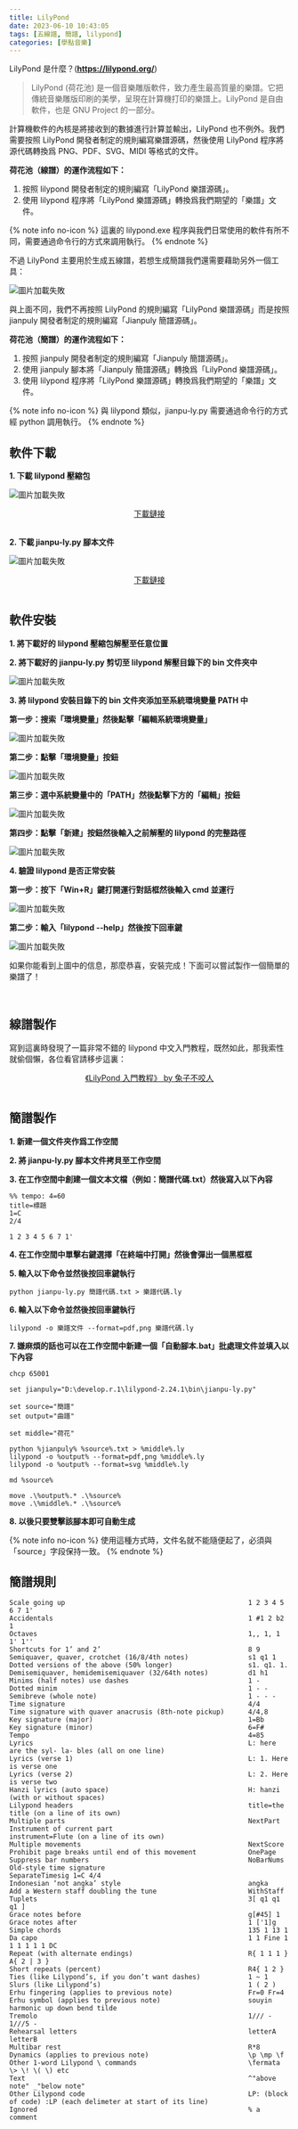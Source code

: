 ```yaml
---
title: LilyPond
date: 2023-06-10 10:43:05
tags: [五線譜, 簡譜, lilypond]
categories: [學點音樂]
---
```


LilyPond 是什麼？(**https://lilypond.org/**)

> LilyPond (荷花池) 是一個音樂雕版軟件，致力產生最高質量的樂譜。它把傳統音樂雕版印刷的美學，呈現在計算機打印的樂譜上。LilyPond 是自由軟件，也是 GNU Project 的一部分。

計算機軟件的內核是將接收到的數據進行計算並輸出，LilyPond 也不例外。我們需要按照 LilyPond 開發者制定的規則編寫樂譜源碼，然後使用 LilyPond 程序將源代碼轉換爲 PNG、PDF、SVG、MIDI 等格式的文件。

**荷花池（線譜）的運作流程如下：**

1. 按照 lilypond 開發者制定的規則編寫「LilyPond 樂譜源碼」。
2. 使用 lilypond 程序將「LilyPond 樂譜源碼」轉換爲我們期望的「樂譜」文件。

{% note info no-icon %}
這裏的 lilypond.exe 程序與我們日常使用的軟件有所不同，需要通過命令行的方式來調用執行。
{% endnote %}

不過 LilyPond 主要用於生成五線譜，若想生成簡譜我們還需要藉助另外一個工具：

![圖片加載失敗](jianpuly.png)

與上面不同，我們不再按照 LilyPond 的規則編寫「LilyPond 樂譜源碼」而是按照 jianpuly 開發者制定的規則編寫「Jianpuly 簡譜源碼」。

**荷花池（簡譜）的運作流程如下：**

1. 按照 jianpuly 開發者制定的規則編寫「Jianpuly 簡譜源碼」。
2. 使用 jianpuly 腳本將「Jianpuly 簡譜源碼」轉換爲「LilyPond 樂譜源碼」。
3. 使用 lilypond 程序將「LilyPond 樂譜源碼」轉換爲我們期望的「樂譜」文件。

{% note info no-icon %}
與 lilypond 類似，jianpu-ly.py 需要通過命令行的方式經 python 調用執行。
{% endnote %}

<!-- more -->

## 軟件下載

**1. 下載 lilypond 壓縮包**

![圖片加載失敗](lilypond-download.png)

<center><a href="https://lilypond.org/download.html">下載鏈接</a></center><br>

**2. 下載 jianpu-ly.py 腳本文件**

![圖片加載失敗](jianpuly-download.png)

<center><a href="http://ssb22.user.srcf.net/mwrhome/jianpu-ly.html">下載鏈接</a></center><br>

## 軟件安裝

**1. 將下載好的 lilypond 壓縮包解壓至任意位置**

**2. 將下載好的 jianpu-ly.py 剪切至 lilypond 解壓目錄下的 bin 文件夾中**

![圖片加載失敗](lilypond-install-unpack.png)

**3. 將 lilypond 安裝目錄下的 bin 文件夾添加至系統環境變量 PATH 中**

**第一步：搜索「環境變量」然後點擊「編輯系統環境變量」**

![圖片加載失敗](lilypond-install-systempath1.png)

**第二步：點擊「環境變量」按鈕**

![圖片加載失敗](lilypond-install-systempath2.png)

**第三步：選中系統變量中的「PATH」然後點擊下方的「編輯」按鈕**

![圖片加載失敗](lilypond-install-systempath3.png)

**第四步：點擊「新建」按鈕然後輸入之前解壓的 lilypond 的完整路徑**

![圖片加載失敗](lilypond-install-systempath4.png)

**4. 驗證 lilypond 是否正常安裝**

**第一步：按下「Win+R」鍵打開運行對話框然後輸入 cmd 並運行**

![圖片加載失敗](lilypond-install-verify-cmd.png)

**第二步：輸入「lilypond --help」然後按下回車鍵**

![圖片加載失敗](lilypond-help.png)

如果你能看到上圖中的信息，那麼恭喜，安裝完成！下面可以嘗試製作一個簡單的樂譜了！

<br>

## 線譜製作

寫到這裏時發現了一篇非常不錯的 lilypond 中文入門教程，既然如此，那我索性就偷個懶，各位看官請移步這裏：

<center><a href="https://www.yuque.com/qqbunny/lilypond">《LilyPond 入門教程》 by 兔子不咬人</a></center><br>

## 簡譜製作

**1. 新建一個文件夾作爲工作空間**

**2. 將 jianpu-ly.py 腳本文件拷貝至工作空間**

**3. 在工作空間中創建一個文本文檔（例如：簡譜代碼.txt）然後寫入以下內容**

```
%% tempo: 4=60
title=標題
1=C
2/4

1 2 3 4 5 6 7 1'
```

**4. 在工作空間中單擊右鍵選擇「在終端中打開」然後會彈出一個黑框框**

**5. 輸入以下命令並然後按回車鍵執行**

```
python jianpu-ly.py 簡譜代碼.txt > 樂譜代碼.ly
```

**6. 輸入以下命令並然後按回車鍵執行**

```
lilypond -o 樂譜文件 --format=pdf,png 樂譜代碼.ly
```

**7. 嫌麻煩的話也可以在工作空間中新建一個「自動腳本.bat」批處理文件並填入以下內容**

```
chcp 65001

set jianpuly="D:\develop.r.1\lilypond-2.24.1\bin\jianpu-ly.py"

set source="簡譜"
set output="曲譜"

set middle="荷花"

python %jianpuly% %source%.txt > %middle%.ly
lilypond -o %output% --format=pdf,png %middle%.ly
lilypond -o %output% --format=svg %middle%.ly

md %source%

move .\%output%.* .\%source%
move .\%middle%.* .\%source%
```

**8. 以後只要雙擊該腳本即可自動生成**

{% note info no-icon %}
使用這種方式時，文件名就不能隨便起了，必須與「source」字段保持一致。
{% endnote %}

## 簡譜規則

```
Scale going up                                              1 2 3 4 5 6 7 1'
Accidentals                                                 1 #1 2 b2 1
Octaves                                                     1,, 1, 1 1' 1''
Shortcuts for 1’ and 2’                                     8 9
Semiquaver, quaver, crotchet (16/8/4th notes)               s1 q1 1
Dotted versions of the above (50% longer)                   s1. q1. 1.
Demisemiquaver, hemidemisemiquaver (32/64th notes)          d1 h1
Minims (half notes) use dashes                              1 -
Dotted minim                                                1 - -
Semibreve (whole note)                                      1 - - -
Time signature                                              4/4
Time signature with quaver anacrusis (8th-note pickup)      4/4,8
Key signature (major)                                       1=Bb
Key signature (minor)                                       6=F#
Tempo                                                       4=85
Lyrics                                                      L: here are the syl- la- bles (all on one line)
Lyrics (verse 1)                                            L: 1. Here is verse one
Lyrics (verse 2)                                            L: 2. Here is verse two
Hanzi lyrics (auto space)                                   H: hanzi (with or without spaces)
Lilypond headers                                            title=the title (on a line of its own)
Multiple parts                                              NextPart
Instrument of current part                                  instrument=Flute (on a line of its own)
Multiple movements                                          NextScore
Prohibit page breaks until end of this movement             OnePage
Suppress bar numbers                                        NoBarNums
Old-style time signature                                    SeparateTimesig 1=C 4/4
Indonesian ‘not angka’ style                                angka
Add a Western staff doubling the tune                       WithStaff
Tuplets                                                     3[ q1 q1 q1 ]
Grace notes before                                          g[#45] 1
Grace notes after                                           1 ['1]g
Simple chords                                               135 1 13 1
Da capo                                                     1 1 Fine 1 1 1 1 1 1 DC
Repeat (with alternate endings)                             R{ 1 1 1 } A{ 2 | 3 }
Short repeats (percent)                                     R4{ 1 2 }
Ties (like Lilypond’s, if you don’t want dashes)            1 ~ 1
Slurs (like Lilypond’s)                                     1 ( 2 )
Erhu fingering (applies to previous note)                   Fr=0 Fr=4
Erhu symbol (applies to previous note)                      souyin harmonic up down bend tilde
Tremolo                                                     1/// - 1///5 -
Rehearsal letters                                           letterA letterB
Multibar rest                                               R*8
Dynamics (applies to previous note)                         \p \mp \f
Other 1-word Lilypond \ commands                            \fermata \> \! \( \) etc
Text                                                        ^"above note" _"below note"
Other Lilypond code                                         LP: (block of code) :LP (each delimeter at start of its line)
Ignored                                                     % a comment
```
